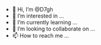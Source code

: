 - 👋 Hi, I’m @D7gh
- 👀 I’m interested in ...
- 🌱 I’m currently learning ...
- 💞️ I’m looking to collaborate on ...
- 📫 How to reach me ...

<!---
D7gh/D7gh is a ✨ special ✨ repository because its `README.md` (this file) appears on your GitHub profile.
You can click the Preview link to take a look at your changes.
--->
